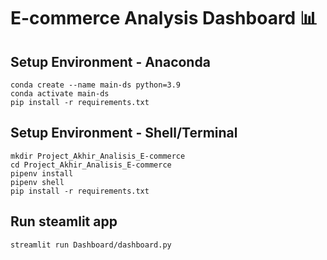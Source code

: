 # E-commerce Analysis Dashboard  📊

## Setup Environment - Anaconda
```
conda create --name main-ds python=3.9
conda activate main-ds
pip install -r requirements.txt
```

## Setup Environment - Shell/Terminal
```
mkdir Project_Akhir_Analisis_E-commerce
cd Project_Akhir_Analisis_E-commerce
pipenv install
pipenv shell
pip install -r requirements.txt
```

## Run steamlit app
```
streamlit run Dashboard/dashboard.py
```